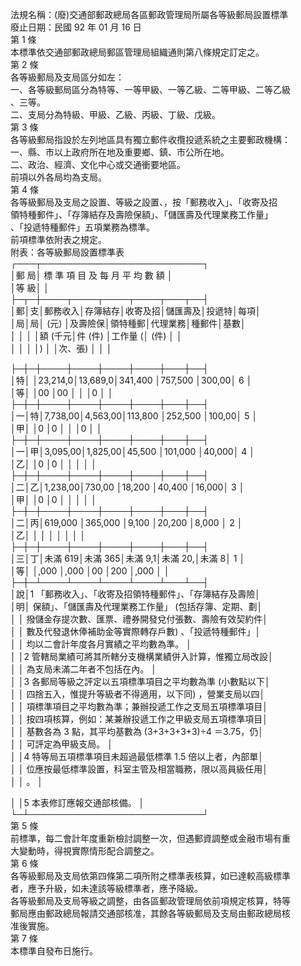 法規名稱：(廢)交通部郵政總局各區郵政管理局所屬各等級郵局設置標準  
廢止日期：民國 92 年 01 月 16 日  
第 1 條  
本標準依交通部郵政總局郵區管理局組織通則第八條規定訂定之。  
第 2 條  
各等級郵局及支局區分如左：  
一、各等級郵局區分為特等、一等甲級、一等乙級、二等甲級、二等乙級  
、三等。  
二、支局分為特級、甲級、乙級、丙級、丁級、戊級。  
第 3 條  
各等級郵局指設於左列地區具有獨立郵件收攬投遞系統之主要郵政機構：  
一、縣、市以上政府所在地及重要鄉、鎮、市公所在地。  
二、政治、經濟、文化中心或交通衝要地區。  
前項以外各局均為支局。  
第 4 條  
各等級郵局及支局之設置、等級之設置、，按「郵務收入」、「收寄及招  
領特種郵件」、「存簿結存及壽險保額」、「儲匯壽及代理業務工作量」  
、「投遞特種郵件」五項業務為標準。  
前項標準依附表之規定。  
附表：各等級郵局設置標準表  
┌───┬──────────────────────────┐  
│郵 局│ 標 準 項 目 及 每 月 平 均 數 額 │  
│等 級│ │  
├─┬─┼────┬────┬────┬────┬───┬──┤  
│郵│支│郵務收入│存簿結存│收寄及招│儲匯壽及│投遞特│每項│  
│局│局│ (元) │及壽險保│領特種郵│代理業務│種郵件│基數│  
│ │ │ │額 (千元│件 (件) │工作量 (│ (件) │ │  
│ │ │ │) │ │次、張) │ │ │  


├─┼─┼────┼────┼────┼────┼───┼──┤  
│特│ │23,214,0│13,689,0│341,400 │757,500 │300,00│ 6 │  
│等│ │00 │00 │ │ │0 │ │  
├─┼─┼────┼────┼────┼────┼───┼──┤  
│一│特│7,738,00│4,563,00│113,800 │252,500 │100,00│ 5 │  
│甲│ │0 │0 │ │ │0 │ │  
├─┼─┼────┼────┼────┼────┼───┼──┤  
│一│甲│3,095,00│1,825,00│45,500 │101,000 │40,000│ 4 │  
│乙│ │0 │0 │ │ │ │ │  
├─┼─┼────┼────┼────┼────┼───┼──┤  
│二│乙│1,238,00│730,00 │18,200 │40,400 │16,000│ 3 │  
│甲│ │0 │0 │ │ │ │ │  
├─┼─┼────┼────┼────┼────┼───┼──┤  
│二│丙│619,000 │365,000 │9,100 │20,200 │8,000 │ 2 │  
│乙│ │ │ │ │ │ │ │  
├─┼─┼────┼────┼────┼────┼───┼──┤  
│三│丁│未滿 619│未滿 365│未滿 9,1│未滿 20,│未滿 8│ 1 │  
│等│ │,000 │,000 │00 │200 │,000 │ │  
├─┼─┴────┴────┴────┴────┴───┴──┤  
│說│1 「郵務收入」、「收寄及招領特種郵件」、「存簿結存及壽險│  
│明│ 保額」、「儲匯壽及代理業務工作量」 (包括存簿、定期、劃│  
│ │ 撥儲金存提次數、匯票、禮券開發兌付張數、壽險有效契約件│  
│ │ 數及代發退休俸補助金等實際轉存戶數) 、「投遞特種郵件」│  
│ │ 均以二會計年度各月實績之平均數為準。 │  
│ │2 管轄局業績可將其所轄分支機構業績併入計算，惟獨立局改設│  
│ │ 為支局未滿二年者不包括在內。 │  
│ │3 各郵局等級之評定以五項標準項目之平均數為準 (小數點以下│  
│ │ 四捨五入，惟提升等級者不得適用，以下同) ，營業支局以四│  
│ │ 項標準項目之平均數為準；兼辦投遞工作之支局五項標準項目│  
│ │ 按四項核算，例如：某兼辦投遞工作之甲級支局五項標準項目│  
│ │ 基數各為 3 點，其平均基數為 (3+3+3+3+3)÷4 ＝3.75，仍│  
│ │ 可評定為甲級支局。 │  
│ │4 特等局五項標準項目未超過最低標準 1.5 倍以上者，內部單│  
│ │ 位應按最低標準設置，科室主管及相當職務，限以高員級任用│  
│ │ 。 │  


│ │5 本表修訂應報交通部核備。 │  
└─┴────────────────────────────┘  
第 5 條  
前標準，每二會計年度重新檢討調整一次，但遇郵資調整或金融市場有重  
大變動時，得視實際情形配合調整之。  
第 6 條  
各等級郵局及支局依第四條第二項所附之標準表核算，如已達較高級標準  
者，應予升級，如未達該等級標準者，應予降級。  
各等級郵局及支局等級之調整，由各區郵政管理局依前項規定核算，特等  
郵局應由郵政總局報請交通部核准，其餘各等級郵局及支局由郵政總局核  
准後實施。  
第 7 條  
本標準自發布日施行。  


